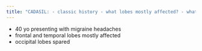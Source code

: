 ```yaml
---
title: "CADASIL: - classic history - what lobes mostly affected? - what areas spared?"
---
```

- 40 yo presenting with migraine headaches
- frontal and temporal lobes mostly affected
- occipital lobes spared

